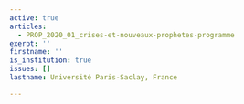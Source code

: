 ```yaml
---
active: true
articles:
  - PROP_2020_01_crises-et-nouveaux-prophetes-programme
exerpt: ''
firstname: ''
is_institution: true
issues: []
lastname: Université Paris-Saclay, France

---
```

